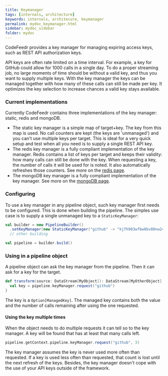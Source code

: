 ```yaml
---
title: Keymanager
tags: [internals, architecture]
keywords: internals, architecure, keymanager
permalink: mydoc_keymanager.html
sidebar: mydoc_sidebar
folder: mydoc
---
```

CodeFeedr provides a key manager for managing expiring access keys, such
as REST API authorization keys.

API keys are often rate limited on a time interval. For example, a key
for GitHub could allow for 1000 calls in a single day. To do a proper
streaming job, no large moments of time should be without a valid key,
and thus you want to supply multiple keys. With the key manager the keys
can be managed together with how many of these calls can still be made
per key. It optimizes the key selection to increase chances a valid key
stays available.

### Current implementations
Currently CodeFeedr contains three implementations of the key manager:
static, redis and mongoDB.

- The static key manager is a simple map of target+key. The key from
this map is used. No call counters are kept (the keys are 'unmanaged')
and you can't use multiple keys per target. This is ideal for a very
quick setup and test when all you need is to supply a single REST API
key.
- The redis key manager is a fully compliant implementation of the key
manager. Redis contains a list of keys per target and keeps their
validity: how many calls can still be done with the key. When requesting
a key, the number of calls it will be used for is noted. It also
automatically refreshes those counters. See more on the [redis
page](redis-key-manager).
- The mongoDB key manager is a fully compliant implementation of the key
manager. See more on the [mongoDB page](mongo-key-manager).  

### Configuring
To use a key manager in any pipeline object, such key manager first
needs to be configured. This is done when building the pipeline. The
simples use case is to supply a single unmanaged key to a
`StaticKeyManager`:

```scala
val builder = new PipelineBuilder()
  .setKeyManager(new StaticKeyManager("github" -> "kjfh983wfbw8bv80nw24bv"))
  // other building  

val pipeline = builder.build()
```

### Using in a pipeline object

A pipeline object can ask the key manager from the pipeline. Then it can
ask for a key for the target.

```scala
def transform(source: DataStream[MyObject]): DataStream[MyOtherObject] = {
  val key = pipeline.keyManager.request("github")
}
```

The key is a `Option[ManagedKey]`. The managed key contains both the
value and the number of calls remaining after using the one requested.

#### Using the key multiple times

When the object needs to do multiple requests it can tell so to the key
manager. A key will be found that has at least that many calls left.

```scala
pipeline.getContext.pipeline.keyManager.request("github", 3)
```

The key manager assumes the key is never used more often than requested.
If a key is used less often than requested, that count is lost until the
next refresh of the keys. Besides, the key manager doesn't cope with the
use of your API keys outside of the framework.
